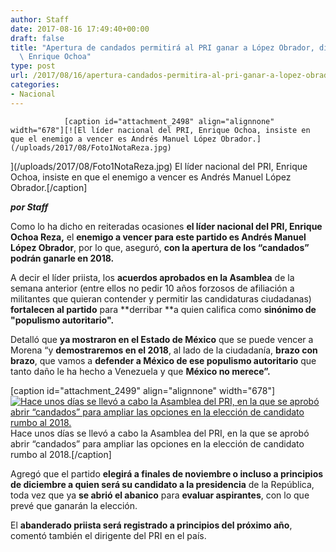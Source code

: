 ```yaml
---
author: Staff
date: 2017-08-16 17:49:40+00:00
draft: false
title: "Apertura de candados permitirá al PRI ganar a López Obrador, dice\
  \ Enrique Ochoa"
type: post
url: /2017/08/16/apertura-candados-permitira-al-pri-ganar-a-lopez-obrador-dice-enrique-ochoa/
categories:
- Nacional
---
```



				[caption id="attachment_2498" align="alignnone" width="678"][![El líder nacional del PRI, Enrique Ochoa, insiste en que el enemigo a vencer es Andrés Manuel López Obrador.](/uploads/2017/08/Foto1NotaReza.jpg)
](/uploads/2017/08/Foto1NotaReza.jpg) El líder nacional del PRI, Enrique Ochoa, insiste en que el enemigo a vencer es Andrés Manuel López Obrador.[/caption]

_**por Staff**_

Como lo ha dicho en reiteradas ocasiones **el líder nacional del PRI, Enrique Ochoa Reza,** el **enemigo a vencer para este partido es Andrés Manuel López Obrador**, por lo que, aseguró, **con la apertura de los “candados” podrán ganarle en 2018.**

A decir el líder priista, los **acuerdos aprobados en la Asamblea** de la semana anterior (entre ellos no pedir 10 años forzosos de afiliación a militantes que quieran contender y permitir las candidaturas ciudadanas) **fortalecen al partido** para **derribar **a quien califica como **sinónimo de "populismo autoritario".**

Detalló que **ya mostraron en el Estado de México** que se puede vencer a Morena “y **demostraremos en el 2018**, al lado de la ciudadanía, **brazo con brazo**, que vamos a **defender a México de ese populismo autoritario** que tanto daño le ha hecho a Venezuela y que **México no merece”.**

[caption id="attachment_2499" align="alignnone" width="678"][![Hace unos días se llevó a cabo la Asamblea del PRI, en la que se aprobó abrir “candados” para ampliar las opciones en la elección de candidato rumbo al 2018.](/uploads/2017/08/Foto2NotaReza.jpg)
](/uploads/2017/08/Foto2NotaReza.jpg) Hace unos días se llevó a cabo la Asamblea del PRI, en la que se aprobó abrir “candados” para ampliar las opciones en la elección de candidato rumbo al 2018.[/caption]

Agregó que el partido **elegirá a finales de noviembre o incluso a principios de diciembre a quien será su candidato a la presidencia** de la República, toda vez que ya **se abrió el abanico** para **evaluar aspirantes**, con lo que prevé que ganarán la elección.

El **abanderado priista será registrado a principios del próximo año**, comentó también el dirigente del PRI en el país.		

